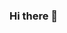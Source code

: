 ### Hi there 👋

<!--
**nukala-surender/nukala-surender** is a ✨ _special_ ✨ repository because its `README.md` (this file) appears on your GitHub profile.

Here are some ideas to get you started:

- 🔭 I’m currently working on ...
- 🌱 I’m currently learning ...
- 👯 I’m looking to collaborate on ...
- 🤔 I’m looking for help with ...
- 💬 Ask me about ...
- 📫 How to reach me: ...
- 😄 Pronouns: ...
- ⚡ Fun fact: ...

## Hey there, I'm Rajeev Singh! 👋

<a href="https://twitter.com/callicoder">
  <img alt="Rajeev's Twitter" width="22px" src="https://cdn.jsdelivr.net/npm/simple-icons@v3/icons/twitter.svg" />
</a> &nbsp;
<a href="https://linkedin.com/in/callicoder">
  <img alt="Rajeev's Linkdein" width="22px" src="https://cdn.jsdelivr.net/npm/simple-icons@v3/icons/linkedin.svg" />
</a> &nbsp;
<a href="https://stackoverflow.com/users/4837440/rajeev-kumar-singh">
  <img alt="Rajeev's StackOverflow" width="22px" src="https://cdn.jsdelivr.net/npm/simple-icons@v3/icons/stackoverflow.svg" />
</a> &nbsp;
<a href="https://www.reddit.com/user/callicoder">
  <img alt="Rajeev's Reddit" width="22px" src="https://cdn.jsdelivr.net/npm/simple-icons@v3/icons/reddit.svg" />
</a> &nbsp;
<a href="https://www.facebook.com/rajeevhub/">
  <img alt="Rajeev's Facebook" width="22px" src="https://cdn.jsdelivr.net/npm/simple-icons@v3/icons/facebook.svg" />
</a>  &nbsp;
<a href="https://instagram.com/rajeevhub/">
  <img alt="Rajeev's Instagram" width="22px" src="https://cdn.jsdelivr.net/npm/simple-icons@v3/icons/instagram.svg" />
</a>
<br/>
<br/>

- 🔭 I’m currently working on a social app to connect strangers over chat/video/voice calls, and host fun live streams.
- 🌱 I’m currently learning Haskell.
- 💬 Ask me about Java, Golang, System design or any tech related stuff.
- 😄 Pronouns: He/His

[![Twitter follow @calliCoder](https://img.shields.io/twitter/follow/callicoder?style=social)](https://twitter.com/callicoder) &nbsp;
[![Linkedin follow @callicoder](https://img.shields.io/badge/-callicoder-blue?style=flat-square&logo=Linkedin&logoColor=white&link=https://www.linkedin.com/in/callicoder/)](https://www.linkedin.com/in/callicoder/) &nbsp;
[![Reddit follow @callicoder](https://img.shields.io/reddit/user-karma/link/callicoder?label=callicoder&style=social)](https://www.reddit.com/user/callicoder) &nbsp;
[![Blog](https://img.shields.io/badge/Blog-callicoder.com-brightgreen)](https://www.callicoder.com)

**Languages and Tools:**  

<a href="https://github.com/callicoder">
  <img align="center" src="https://github-readme-stats.vercel.app/api/top-langs/?username=callicoder&theme=light&count_private=true&layout=compact" alt="Rajeev's most used languages" />
</a>
<a href="https://github.com/callicoder">
 <img align="center" src="https://github-readme-stats.vercel.app/api?username=callicoder&show_icons=true&theme=light&line_height=27&include_all_commits=true&count_private=true&hide=issues,prs,contribs" alt="Rajeev's github stats"/>
</a>
-->
